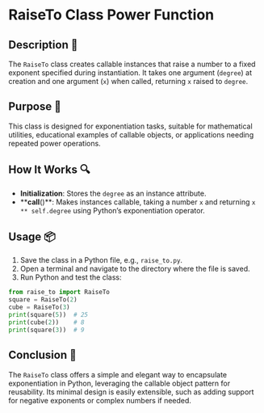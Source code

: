 # RaiseTo Class Power Function

## Description 📝

The `RaiseTo` class creates callable instances that raise a number to a fixed exponent specified during instantiation.
It takes one argument (`degree`) at creation and one argument (`x`) when called, returning `x` raised to `degree`.

## Purpose 🎯

This class is designed for exponentiation tasks, suitable for mathematical utilities, educational examples of callable objects, or applications needing repeated power operations.

## How It Works 🔍

-   **Initialization**: Stores the `degree` as an instance attribute.
-   ****call**()**: Makes instances callable, taking a number `x` and returning `x ** self.degree` using Python’s exponentiation operator.

## Usage 📦

1. Save the class in a Python file, e.g., `raise_to.py`.
2. Open a terminal and navigate to the directory where the file is saved.
3. Run Python and test the class:

```python
from raise_to import RaiseTo
square = RaiseTo(2)
cube = RaiseTo(3)
print(square(5))  # 25
print(cube(2))    # 8
print(square(3))  # 9
```

## Conclusion 🚀

The `RaiseTo` class offers a simple and elegant way to encapsulate exponentiation in Python, leveraging the callable object pattern for reusability.
Its minimal design is easily extensible, such as adding support for negative exponents or complex numbers if needed.
